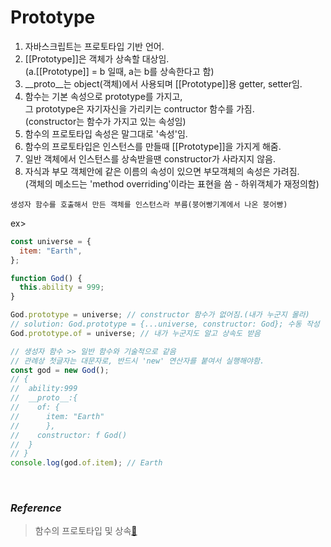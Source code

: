 # **Prototype**

1. 자바스크립트는 프로토타입 기반 언어.
2. [[Prototype]]은 객체가 상속할 대상임.<br>
   (a.[[Prototype]] = b 일때, a는 b를 상속한다고 함)
3. \_\_proto\_\_는 object(객체)에서 사용되며 [[Prototype]]용 getter, setter임.
4. 함수는 기본 속성으로 prototype를 가지고,<br>
   그 prototype은 자기자신을 가리키는 contructor 함수를 가짐.<br>
   (constructor는 함수가 가지고 있는 속성임)
5. 함수의 프로토타입 속성은 말그대로 '속성'임.
6. 함수의 프로토타입은 인스턴스를 만들때 [[Prototype]]을 가지게 해줌.
7. 일반 객체에서 인스턴스를 상속받을땐 constructor가 사라지지 않음.
8. 자식과 부모 객체안에 같은 이름의 속성이 있으면 부모객체의 속성은 가려짐.<br>
   (객체의 메소드는 'method overriding'이라는 표현을 씀 - 하위객체가 재정의함)

`생성자 함수를 호출해서 만든 객체를 인스턴스라 부름(붕어빵기계에서 나온 붕어빵)`

ex>

```js
const universe = {
  item: "Earth",
};

function God() {
  this.ability = 999;
}

God.prototype = universe; // constructor 함수가 없어짐.(내가 누군지 몰라)
// solution: God.prototype = {...universe, constructor: God}; 수동 작성
God.prototype.of = universe; // 내가 누군지도 알고 상속도 받음

// 생성자 함수 >> 일반 함수와 기술적으로 같음
// 관례상 첫글자는 대문자로, 반드시 'new' 연산자를 붙여서 실행해야함.
const god = new God();
// {
//  ability:999
//  __proto__:{
//    of: {
//      item: "Earth"
//      },
//    constructor: f God()
//  }
// }
console.log(god.of.item); // Earth
```

<br>

### _Reference_

> 함수의 프로토타입 및 상속[🔗](https://ko.javascript.info/function-prototype)
